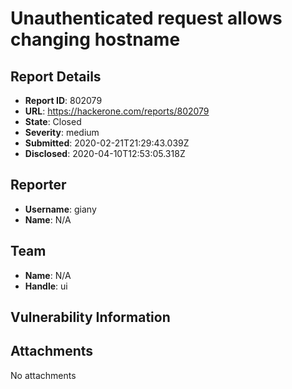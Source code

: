 # Unauthenticated request allows changing hostname

## Report Details
- **Report ID**: 802079
- **URL**: https://hackerone.com/reports/802079
- **State**: Closed
- **Severity**: medium
- **Submitted**: 2020-02-21T21:29:43.039Z
- **Disclosed**: 2020-04-10T12:53:05.318Z

## Reporter
- **Username**: giany
- **Name**: N/A

## Team
- **Name**: N/A
- **Handle**: ui

## Vulnerability Information


## Attachments
No attachments
